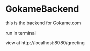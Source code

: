 # GokameBackend

this is the backend for Gokame.com

run in terminal

view at
http://localhost:8080/greeting
